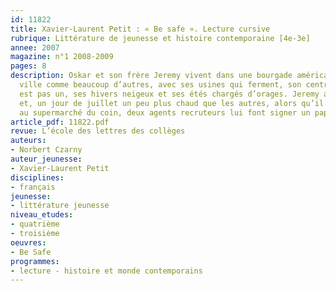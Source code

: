 ```yaml
---
id: 11822
title: Xavier-Laurent Petit : « Be safe ». Lecture cursive 
rubrique: Littérature de jeunesse et histoire contemporaine [4e-3e]
annee: 2007
magazine: n°1 2008-2009
pages: 8
description: Oskar et son frère Jeremy vivent dans une bourgade américaine. Une petite
  ville comme beaucoup d’autres, avec ses usines qui ferment, son centre qui n’en
  est pas un, ses hivers neigeux et ses étés chargés d’orages. Jeremy a dix-huit ans
  et, un jour de juillet un peu plus chaud que les autres, alors qu’il achète à boire
  au supermarché du coin, deux agents recruteurs lui font signer un papier…
article_pdf: 11822.pdf
revue: L’école des lettres des collèges
auteurs:
- Norbert Czarny
auteur_jeunesse:
- Xavier-Laurent Petit
disciplines:
- français
jeunesse:
- littérature jeunesse
niveau_etudes:
- quatrième
- troisième
oeuvres:
- Be Safe
programmes:
- lecture - histoire et monde contemporains
---
```

